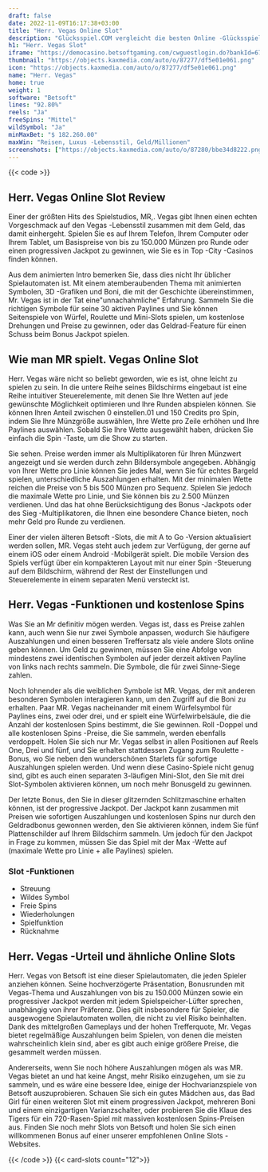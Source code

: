 ```yaml
---
draft: false
date: 2022-11-09T16:17:38+03:00
title: "Herr. Vegas Online Slot"
description: "Glücksspiel.COM vergleicht die besten Online -Glücksspiel -Sites und -spiele der Kanada.  Unabhängige Produktbewertungen und exklusive Anmeldeangebote. Jetzt spielen!"
h1: "Herr. Vegas Slot"
iframe: "https://democasino.betsoftgaming.com/cwguestlogin.do?bankId=675&gameId=210"
thumbnail: "https://objects.kaxmedia.com/auto/o/87277/df5e01e061.png"
icon: "https://objects.kaxmedia.com/auto/o/87277/df5e01e061.png"
name: "Herr. Vegas"
home: true
weight: 1
software: "Betsoft"
lines: "92.80%"
reels: "Ja"
freeSpins: "Mittel"
wildSymbol: "Ja"
minMaxBet: "$ 182.260.00"
maxWin: "Reisen, Luxus -Lebensstil, Geld/Millionen"
screenshots: ["https://objects.kaxmedia.com/auto/o/87280/bbe34d8222.png"]
---
```


{{< code >}}<h2>Herr. Vegas Online Slot Review</h2><p>Einer der größten Hits des Spielstudios, MR,. Vegas gibt Ihnen einen echten Vorgeschmack auf den Vegas -Lebensstil zusammen mit dem Geld, das damit einhergeht. Spielen Sie es auf Ihrem Telefon, Ihrem Computer oder Ihrem Tablet, um Basispreise von bis zu 150.000 Münzen pro Runde oder einen progressiven Jackpot zu gewinnen, wie Sie es in Top -City -Casinos finden können.</p><p>Aus dem animierten Intro bemerken Sie, dass dies nicht Ihr üblicher Spielautomaten ist. Mit einem atemberaubenden Thema mit animierten Symbolen, 3D -Grafiken und Boni, die mit der Geschichte übereinstimmen, Mr. Vegas ist in der Tat eine"unnachahmliche" Erfahrung. Sammeln Sie die richtigen Symbole für seine 30 aktiven Paylines und Sie können Seitenspiele von Würfel, Roulette und Mini-Slots spielen, um kostenlose Drehungen und Preise zu gewinnen, oder das Geldrad-Feature für einen Schuss beim Bonus Jackpot spielen.</p><h2>Wie man MR spielt. Vegas Online Slot</h2><p>Herr. Vegas wäre nicht so beliebt geworden, wie es ist, ohne leicht zu spielen zu sein. In die untere Reihe seines Bildschirms eingebaut ist eine Reihe intuitiver Steuerelemente, mit denen Sie Ihre Wetten auf jede gewünschte Möglichkeit optimieren und Ihre Runden abspielen können. Sie können Ihren Anteil zwischen 0 einstellen.01 und 150 Credits pro Spin, indem Sie Ihre Münzgröße auswählen, Ihre Wette pro Zeile erhöhen und Ihre Paylines auswählen. Sobald Sie Ihre Wette ausgewählt haben, drücken Sie einfach die Spin -Taste, um die Show zu starten.</p><p>Sie sehen. Preise werden immer als Multiplikatoren für Ihren Münzwert angezeigt und sie werden durch zehn Bildersymbole angegeben. Abhängig von Ihrer Wette pro Linie können Sie jedes Mal, wenn Sie für echtes Bargeld spielen, unterschiedliche Auszahlungen erhalten. Mit der minimalen Wette reichen die Preise von 5 bis 500 Münzen pro Sequenz. Spielen Sie jedoch die maximale Wette pro Linie, und Sie können bis zu 2.500 Münzen verdienen. Und das hat ohne Berücksichtigung des Bonus -Jackpots oder des Sieg -Multiplikatoren, die Ihnen eine besondere Chance bieten, noch mehr Geld pro Runde zu verdienen.</p><p>Einer der vielen älteren Betsoft -Slots, die mit A to Go -Version aktualisiert werden sollen, MR. Vegas steht auch jedem zur Verfügung, der gerne auf einem iOS oder einem Android -Mobilgerät spielt. Die mobile Version des Spiels verfügt über ein kompakteren Layout mit nur einer Spin -Steuerung auf dem Bildschirm, während der Rest der Einstellungen und Steuerelemente in einem separaten Menü versteckt ist.</p><h2>Herr. Vegas -Funktionen und kostenlose Spins</h2><p>Was Sie an Mr definitiv mögen werden. Vegas ist, dass es Preise zahlen kann, auch wenn Sie nur zwei Symbole anpassen, wodurch Sie häufigere Auszahlungen und einen besseren Treffersatz als viele andere Slots online geben können. Um Geld zu gewinnen, müssen Sie eine Abfolge von mindestens zwei identischen Symbolen auf jeder derzeit aktiven Payline von links nach rechts sammeln. Die Symbole, die für zwei Sinne-Siege zahlen.</p><p>Noch lohnender als die weiblichen Symbole ist MR. Vegas, der mit anderen besonderen Symbolen interagieren kann, um den Zugriff auf die Boni zu erhalten. Paar MR. Vegas nacheinander mit einem Würfelsymbol für Paylines eins, zwei oder drei, und er spielt eine Würfelwirbelsäule, die die Anzahl der kostenlosen Spins bestimmt, die Sie gewinnen. Roll -Doppel und alle kostenlosen Spins -Preise, die Sie sammeln, werden ebenfalls verdoppelt. Holen Sie sich nur Mr. Vegas selbst in allen Positionen auf Reels One, Drei und fünf, und Sie erhalten stattdessen Zugang zum Roulette -Bonus, wo Sie neben den wunderschönen Starlets für sofortige Auszahlungen spielen werden. Und wenn diese Casino-Spiele nicht genug sind, gibt es auch einen separaten 3-läufigen Mini-Slot, den Sie mit drei Slot-Symbolen aktivieren können, um noch mehr Bonusgeld zu gewinnen.</p><p>Der letzte Bonus, den Sie in dieser glitzernden Schlitzmaschine erhalten können, ist der progressive Jackpot. Der Jackpot kann zusammen mit Preisen wie sofortigen Auszahlungen und kostenlosen Spins nur durch den Geldradbonus gewonnen werden, den Sie aktivieren können, indem Sie fünf Plattenschilder auf Ihrem Bildschirm sammeln. Um jedoch für den Jackpot in Frage zu kommen, müssen Sie das Spiel mit der Max -Wette auf (maximale Wette pro Linie + alle Paylines) spielen.</p><h3>
Slot -Funktionen</h3><ul>
<li></span>
Streuung</li>
<li></span>
Wildes Symbol</li>
<li></span>
Freie Spins</li>
<li></span>
Wiederholungen</li>
<li></span>
Spielfunktion</li>
<li></span>
Rücknahme</li></ul><h2>Herr. Vegas -Urteil und ähnliche Online Slots</h2><p>Herr. Vegas von Betsoft ist eine dieser Spielautomaten, die jeden Spieler anziehen können. Seine hochverzögerte Präsentation, Bonusrunden mit Vegas-Thema und Auszahlungen von bis zu 150.000 Münzen sowie ein progressiver Jackpot werden mit jedem Spielspeicher-Lüfter sprechen, unabhängig von ihrer Präferenz. Dies gilt insbesondere für Spieler, die ausgewogene Spielautomaten wollen, die nicht zu viel Risiko beinhalten. Dank des mittelgroßen Gameplays und der hohen Trefferquote, Mr. Vegas bietet regelmäßige Auszahlungen beim Spielen, von denen die meisten wahrscheinlich klein sind, aber es gibt auch einige größere Preise, die gesammelt werden müssen.</p><p>Andererseits, wenn Sie noch höhere Auszahlungen mögen als was MR. Vegas bietet an und hat keine Angst, mehr Risiko einzugehen, um sie zu sammeln, und es wäre eine bessere Idee, einige der Hochvarianzspiele von Betsoft auszuprobieren. Schauen Sie sich ein gutes Mädchen aus, das Bad Girl für einen weiteren Slot mit einem progressiven Jackpot, mehreren Boni und einem einzigartigen Varianzschalter, oder probieren Sie die Klaue des Tigers für ein 720-Rasen-Spiel mit massiven kostenlosen Spins-Preisen aus. Finden Sie noch mehr Slots von Betsoft und holen Sie sich einen willkommenen Bonus auf einer unserer empfohlenen Online Slots -Websites.</p>{{< /code >}}
{{< card-slots count="12">}}